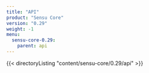 ```yaml
---
title: "API"
product: "Sensu Core"
version: "0.29"
weight: -1
menu:
  sensu-core-0.29:
    parent: api
---
```


{{< directoryListing "content/sensu-core/0.29/api" >}}
